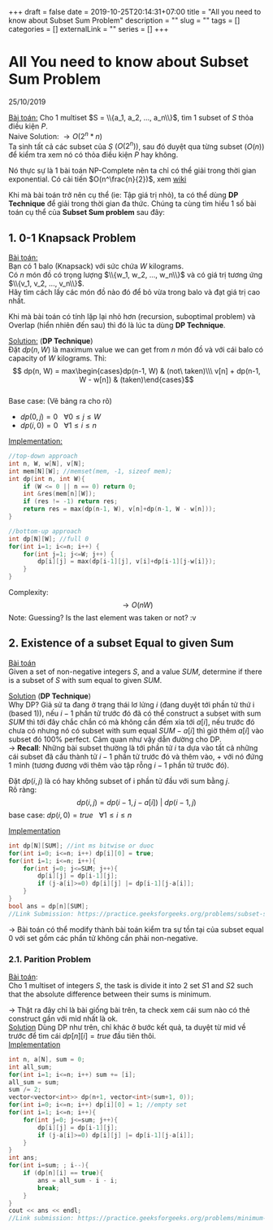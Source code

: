 +++ 
draft = false
date = 2019-10-25T20:14:31+07:00
title = "All you need to know about Subset Sum Problem"
description = ""
slug = "" 
tags = []
categories = []
externalLink = ""
series = []
+++

# All You need to know about Subset Sum Problem  
25/10/2019

<u>Bài toán:</u> Cho 1 multiset $S = \\{a_1, a_2, ..., a_n\\}$, tìm 1 subset of $S$ thỏa điều kiện $P$.  
Naive Solution: $\rightarrow O(2^n * n)$  
Ta sinh tất cả các subset của $S$ $(O(2^n))$, sau đó duyệt qua từng subset $(O(n))$ để kiểm tra xem nó có thỏa điều kiện $P$ hay không.  

Nó thực sự là 1 bài toán NP-Complete nên ta chỉ có thể giải trong thời gian exponential. Có cải tiến $O(n^\frac{n}{2})$, xem [wiki](https://en.wikipedia.org/wiki/Subset_sum_problem)

Khi mà bài toán trở nên cụ thể (ie: Tập giá trị nhỏ), ta có thể dùng **DP Technique** để giải trong thời gian đa thức. Chúng ta cùng tìm hiểu 1 số bài toán cụ thể của **Subset Sum problem** sau đây:

## 1. 0-1 Knapsack Problem
<u>Bài toán:</u>  
Bạn có 1 balo (Knapsack) với sức chứa $W$ kilograms.  
Có $n$ món đồ có trọng lượng $\\{w_1, w_2, ..., w_n\\}$ và có giá trị tương ứng $\\{v_1, v_2, ..., v_n\\}$.  
Hãy tìm cách lấy các món đồ nào đó để bỏ vừa trong balo và đạt giá trị cao nhất.  

Khi mà bài toán có tính lặp lại nhỏ hơn (recursion, suboptimal problem) và Overlap (hiển nhiên đến sau) thì đó là lúc ta dùng **DP Technique**.  

<u>Solution:</u> (**DP Technique**)  
Đặt $dp(n, W)$ là maximum value we can get from $n$ món đồ và với cái balo có capacity of $W$ kilograms. Thì:  
$$ dp(n, W) = max\begin{cases}dp(n-1, W) & (not\ taken)\\\ v[n] + dp(n-1, W - w[n]) & (taken)\end{cases}$$  
Base case: (Vẽ bảng ra cho rõ)  
+ $dp(0, j) = 0\ \ \ \forall 0\leq j \leq W$  
+ $dp(i, 0) = 0\ \ \ \forall 1\leq i \leq n$ 

<u>Implementation:</u>  
```cpp
//top-down approach
int n, W, w[N], v[N];
int mem[N][W]; //memset(mem, -1, sizeof mem);
int dp(int n, int W){
    if (W <= 0 || n == 0) return 0;
    int &res(mem[n][W]);
    if (res != -1) return res;
    return res = max(dp(n-1, W), v[n]+dp(n-1, W - w[n]));
}

//bottom-up approach
int dp[N][W]; //full 0
for(int i=1; i<=n; i++) {
    for(int j=1; j<=W; j++) {
        dp[i][j] = max(dp[i-1][j], v[i]+dp[i-1][j-w[i]});
    }
}
```
Complexity: $$\rightarrow O(nW)$$
Note: Guessing? Is the last element was taken or not? :v  
## 2. Existence of a subset Equal to given Sum
<u>Bài toán </u>  
Given a set of non-negative integers $S$, and a value $SUM$, determine if there is a subset of $S$ with sum equal to given $SUM$.  

<u>Solution</u>  (**DP Technique**)  
Why DP? Giả sử ta đang ở trạng thái lơ lửng $i$ (đang duyệt tới phần tử thứ i (based 1)), nếu $i-1$ phần tử trước đó đã có thể construct a subset with sum $SUM$ thì tới đây chắc chắn có mà không cần đếm xỉa tới $a[i]$, nếu trước đó chưa có nhưng nó có subset with sum equal $SUM-a[i]$ thì giờ thêm $a[i]$ vào subset đó 100% perfect. Cảm quan như vậy dẫn đường cho DP.  
$\rightarrow$ **Recall**: Những bài subset thường là tới phần tử $i$ ta dựa vào tất cả những cái subset đã cấu thành tử $i-1$ phần tử trước đó và thêm vào, + với nó đứng 1 mình (tương đương với thêm vào tập rỗng $i-1$ phần tử trước đó).  

Đặt $dp(i, j)$ là có hay không subset of i phần tử đầu với sum bằng $j$.  
Rõ ràng:  
$$dp(i, j) = dp(i-1, j-a[i])\ |\ dp(i-1, j)$$
base case: $dp(i, 0) = true \ \ \ \forall 1\leq i\leq n$  

<u>Implementation</u>
```cpp
int dp[N][SUM]; //int ms bitwise or duoc
for(int i=0; i<=n; i++) dp[i][0] = true;
for(int i=1; i<=n; i++){
    for(int j=0; j<=SUM; j++){
        dp[i][j] = dp[i-1][j];
        if (j-a[i]>=0) dp[i][j] |= dp[i-1][j-a[i]];
    }
}
bool ans = dp[n][SUM];
//Link Submission: https://practice.geeksforgeeks.org/problems/subset-sum-problem/0
```
$\rightarrow$ Bài toán có thể modify thành bài toán kiểm tra sự tồn tại của subset equal 0 với set gồm các phần tử không cần phải non-negative.  

### 2.1. Parition Problem
<u>Bài toán</u>:  
Cho 1 multiset of integers $S$, the task is divide it into $2$ set $S1$ and $S2$ such that the absolute difference between their sums is minimum.   

$\rightarrow$ Thật ra đây chỉ là bài giống bài trên, ta check xem cái sum nào có thẻ construct gần với mid nhất là ok.  
<u>Solution</u>
Dùng DP như trên, chỉ khác ở bước kết quả, ta duyệt từ mid về trước để tìm cái $dp[n][i] = true$ đầu tiên thôi.  
<u>Implementation</u>
```cpp
int n, a[N], sum = 0;
int all_sum;
for(int i=1; i<=n; i++) sum += [i];
all_sum = sum;
sum /= 2;
vector<vector<int>> dp(n+1, vector<int>(sum+1, 0));
for(int i=0; i<=n; i++) dp[i][0] = 1; //empty set
for(int i=1; i<=n; i++){
    for(int j=0; j<=sum; j++){
        dp[i][j] = dp[i-1][j];
        if (j-a[i]>=0) dp[i][j] |= dp[i-1][j-a[i]];
    }
}
int ans;
for(int i=sum; ; i--){
    if (dp[n][i] == true){
        ans = all_sum - i - i;
        break;
    }
}
cout << ans << endl;
//Link submission: https://practice.geeksforgeeks.org/problems/minimum-sum-partition/0
```

